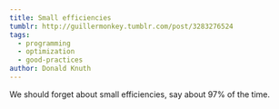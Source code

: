 ```yaml
---
title: Small efficiencies
tumblr: http://guillermonkey.tumblr.com/post/3283276524
tags:
  - programming
  - optimization
  - good-practices
author: Donald Knuth
---
```


We should forget about small efficiencies, say about 97% of the time.
